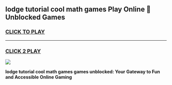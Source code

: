 
## lodge tutorial cool math games Play Online 👋 Unblocked Games
<h3>
<a href="https://news.freeplayer.one?title=lodge_tutorial_cool_math_games&ref=17CMG">CLICK TO PLAY</a></h3>
<hr>

<h3>
<a href="https://news.freeplayer.one?title=lodge_tutorial_cool_math_games&ref=17CMG">CLICK 2 PLAY</a>
  
</h3>

<a href="https://news.freeplayer.one?title=lodge_tutorial_cool_math_games&ref=17CMG/"><img src="https://clearcache.store/games.png"></a>


**lodge tutorial cool math games games unblocked: Your Gateway to Fun and Accessible Online Gaming**
